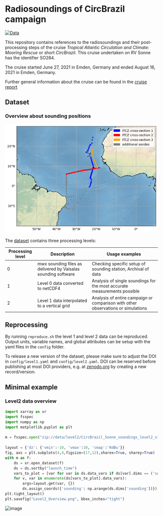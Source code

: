 # Radiosoundings of CircBrazil campaign
[![Data](https://img.shields.io/badge/Data-10.5281%2Fzenodo.7051674-green)](https://doi.org/110.5281/zenodo.7051674)

This repository contains references to the radiosoundings and their post-processing steps of the cruise
*Tropical Atlantic Circulation and Climate: Mooring Rescue* or short *CircBrazil*. This cruise undertaken on RV Sonne has the identifier SO284.

The cruise started June 27, 2021 in Emden, Germany and ended August 16, 2021 in Emden, Germany.

Further general information about the cruise can be found in the [cruise report](https://doi.org/10.48433/cr_so284)

## Dataset

### Overview about sounding positions
![image](examples/sounding_launch_positions.png)

The [dataset](https://doi.org/110.5281/zenodo.7051674) contains three processing levels:

|Processing level | Description | Usage examples |
| --- | --- | --- |
| 0 | mwx sounding files as delivered by Vaisalas sounding software | Checking specific setup of sounding station, Archival of data |
| 1 | Level 0 data converted to netCDF4 | Analysis of single soundings for the most accurate measurements possible |
| 2 | Level 1 data interpolated to a vertical grid | Analysis of entire campaign or comparison with other observations or simulations |

## Reprocessing
By running `reproduce.sh` the level 1 and level 2 data can be reproduced. Output units, variable names, and global attributes
can be setup with the yaml files in the `config` folder.

To release a new version of the dataset, please make sure to adjust the DOI in `config/level1.yaml` and `config/level2.yaml`.
DOI can be reserved before publishing at most DOI providers, e.g. at [zenodo.org](https://help.zenodo.org/) by creating a new record/version.

## Minimal example
### Level2 data overview
```python
import xarray as xr
import fsspec
import numpy as np
import matplotlib.pyplot as plt

m = fsspec.open("zip://data/level2/CircBrazil_Sonne_soundings_level2_v1.0.0.nc::/work/mh0010/m300408/circBrazil_Soundings/data.zip")

layout = {'dz': {'vmin':-10, 'vmax':10, 'cmap':'RdBu'}}
fig, axs = plt.subplots(4,4,figsize=(17,12),sharex=True, sharey=True)
with m as f:
    ds = xr.open_dataset(f)
    ds = ds.sortby("launch_time")
    vars_to_plot = [var for var in ds.data_vars if ds[var].dims == ('sounding', 'alt')]
    for v, var in enumerate(ds[vars_to_plot].data_vars):
        args=layout.get(var, {})
        ds.assign_coords({'sounding': np.arange(ds.dims['sounding'])})[var].plot(x='sounding', **args, ax=axs.flatten()[v])
plt.tight_layout()
plt.savefig("Level2_Overview.png", bbox_inches="tight")
```
![image](https://user-images.githubusercontent.com/43613877/189406161-46c0549e-5415-44c1-8dd2-e1db229a7543.png)
